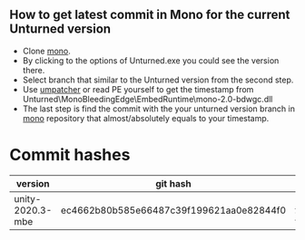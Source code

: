 ## How to get latest commit in Mono for the current Unturned version
- Clone [mono](https://github.com/Unity-Technologies/mono).
- By clicking to the options of Unturned.exe you could see the version there.
- Select branch that similar to the Unturned version from the second step.
- Use [umpatcher](https://github.com/dnSpy/dnSpy-Unity-mono#supporting-a-new-unity-version-for-dummies) or read PE yourself to get the timestamp from Unturned\MonoBleedingEdge\EmbedRuntime\mono-2.0-bdwgc.dll
- The last step is find the commit with the your unturned version branch in [mono](https://github.com/Unity-Technologies/mono) repository that almost/absolutely equals to your timestamp.

# Commit hashes 
version | git hash | files | latest
--------|----------|-------|-------
unity-2020.3-mbe | ec4662b80b585e66487c39f199621aa0e82844f0 | https://github.com/Unity-Technologies/mono/tree/ec4662b80b585e66487c39f199621aa0e82844f0 | +
